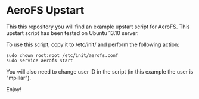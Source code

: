 AeroFS Upstart
==============

This this repository you will find an example upstart script for AeroFS. This upstart script has
been tested on Ubuntu 13.10 server.

To use this script, copy it to /etc/init/ and perform the following action:

    sudo chown root:root /etc/init/aerofs.conf
    sudo service aerofs start

You will also need to change user ID in the script (in this example the user is "mpillar").

Enjoy!
